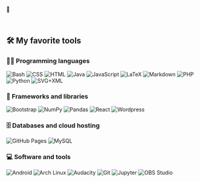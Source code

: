 👋 
<!---
doehae/doehae is a ✨ special ✨ repository because its `README.md` (this file) appears on your GitHub profile.
You can click the Preview link to take a look at your changes.
--->

<br/>
<!-- Some badges are from https://github.com/Ileriayo/markdown-badges -->

## 🛠️ My favorite tools

### 👨‍💻 Programming languages

<p>
<!--     <img alt="MIPS Assembly" src="https://custom-icon-badges.herokuapp.com/badge/Assembly-525252.svg?logo=asm-hex&logoColor=white"> -->
    <img alt="Bash" src="https://img.shields.io/badge/Bash-121011.svg?logo=gnu-bash&logoColor=white">
<!--     <img alt="C" src="https://custom-icon-badges.herokuapp.com/badge/C-03599C.svg?logo=c-in-hexagon&logoColor=white">
<!--     <img alt="C++" src="https://custom-icon-badges.herokuapp.com/badge/C++-9C033A.svg?logo=cpp2&logoColor=white">
<!--     <img alt="C#" src="https://custom-icon-badges.herokuapp.com/badge/C%23-68217A.svg?logo=cs2&logoColor=white"> -->
<!--     <img alt="Ceylon" src="https://custom-icon-badges.herokuapp.com/badge/Ceylon-E39842.svg?logo=ceylon&logoColor=white"> -->
    <img alt="CSS" src="https://img.shields.io/badge/CSS-1572B6.svg?logo=css3&logoColor=white">
<!--     <img alt="Dart" src="https://img.shields.io/badge/Dart-15A6C4.svg?logo=dart&logoColor=white"> -->
<!--     <img alt="Google Apps Script" src="https://custom-icon-badges.herokuapp.com/badge/Google%20Apps%20Script-02569B.svg?logo=color-swatch&logoColor=white"> -->
    <img alt="HTML" src="https://img.shields.io/badge/HTML-E34F26.svg?logo=html5&logoColor=white">
    <img alt="Java" src="https://img.shields.io/badge/Java-007396.svg?logo=java&logoColor=white">
    <img alt="JavaScript" src="https://img.shields.io/badge/JavaScript-F7DF1E.svg?logo=javascript&logoColor=black">
<!--     <img alt="Kotlin" src="https://img.shields.io/badge/Kotlin-0095D5.svg?logo=Kotlin&logoColor=white"> -->
<img alt="LaTeX" src="https://img.shields.io/badge/LaTeX-008080.svg?logo=LaTeX&logoColor=white">
<img alt="Markdown" src="https://img.shields.io/badge/Markdown-000000.svg?logo=markdown&logoColor=white">
<!--     <img alt="Node.js" src="https://img.shields.io/badge/Node.js-43853D.svg?logo=node.js&logoColor=white"> -->
<img alt="PHP" src="https://img.shields.io/badge/PHP-777BB4.svg?logo=php&logoColor=white">
<!--     <img alt="Prolog" src="https://custom-icon-badges.herokuapp.com/badge/Prolog-E61B23.svg?logo=swi-prolog&logoColor=white"> -->
    <img alt="Python" src="https://img.shields.io/badge/Python-14354C.svg?logo=python&logoColor=white">
<!--     <img alt="R" src="https://img.shields.io/badge/R-276DC3.svg?logo=r&logoColor=white"> -->
<!--     <img alt="Ruby" src="https://img.shields.io/badge/Ruby-CC342D.svg?logo=ruby&logoColor=white"> -->
<!--     <img alt="SASS" src="https://img.shields.io/badge/Sass-hotpink.svg?logo=SASS&logoColor=white"> -->
<!--     <img alt="Scratch" src="https://img.shields.io/badge/Scratch-4D97FF.svg?logo=scratch&logoColor=white"> -->
    
<img alt="SVG+XML" src="https://img.shields.io/badge/SVG%2BXML-e0982c.svg?logo=svg&logoColor=white">
<!--     <img alt="TypeScript" src="https://img.shields.io/badge/TypeScript-007ACC.svg?logo=typescript&logoColor=white"> -->
</p>

### 🧰 Frameworks and libraries

<p>
<!--     <img alt="Arduino" src="https://img.shields.io/badge/-Arduino-00979D?logo=Arduino&logoColor=white"> -->
    <img alt="Bootstrap" src="https://img.shields.io/badge/Bootstrap-7952B3.svg?logo=bootstrap&logoColor=white">
<!--     <img alt="Cordova" src="https://img.shields.io/badge/-Cordova-E8E8E8?logo=apache-cordova&logoColor=black"> -->
<!--     <img alt="Electron" src="https://img.shields.io/badge/Electron-20232e.svg?logo=electron&logoColor=white"> -->
<!--     <img alt="Express.js" src="https://img.shields.io/badge/Express.js-404d59.svg?logo=express&logoColor=white"> -->
<!--     <img alt="Flutter" src="https://img.shields.io/badge/Flutter-02569B.svg?logo=flutter&logoColor=white"> -->
<!--     <img alt="GitHub Actions" src="https://img.shields.io/badge/GitHub%20Actions-2671E5.svg?logo=github%20actions&logoColor=white">
<!--     <img alt="Jest" src="https://img.shields.io/badge/Jest-C21325.svg?logo=jest&logoColor=white"> -->
<!--     <img alt="JUnit" src="https://custom-icon-badges.herokuapp.com/badge/JUnit-25A162.svg?logo=check-circle&logoColor=white"> -->
<!--     <img alt="Keras" src="https://img.shields.io/badge/Keras-D00000.svg?logo=Keras&logoColor=white"> -->
<!--     <img alt="Material Design" src="https://img.shields.io/badge/Material%20Design-0081CB.svg?logo=material-design&logoColor=white"> -->
<img alt="NumPy" src="https://img.shields.io/badge/Numpy-013243.svg?logo=numpy&logoColor=white">
<img alt="Pandas" src="https://img.shields.io/badge/Pandas-150458.svg?logo=pandas&logoColor=white">
<!--     <img alt="PHPUnit" src="https://custom-icon-badges.herokuapp.com/badge/PHPUnit-366488.svg?logo=test-tube&logoColor=white"> -->
<!--     <img alt="Pytest" src="https://img.shields.io/badge/Pytest-0A9EDC.svg?logo=pytest&logoColor=white"> -->
    <img alt="React" src="https://img.shields.io/badge/React-20232a.svg?logo=react&logoColor=%2361DAFB">
<!--     <img alt="SonarLint" src="https://img.shields.io/badge/-SonarLint-CB2029?logo=sonarlint&logoColor=white"> -->
<!--     <img alt="Symfony" src="https://img.shields.io/badge/Symfony-111111.svg?logo=symfony&logoColor=white"> -->
<!--     <img alt="SymPy" src="https://img.shields.io/badge/Sympy-3B5526.svg?logo=sympy&logoColor=white"> -->
<!--     <img alt="TensorFlow" src="https://img.shields.io/badge/TensorFlow-FF6F00.svg?logo=TensorFlow&logoColor=white"> -->
    <img alt="Wordpress" src="https://img.shields.io/badge/Wordpress-21759B?logo=wordpress&logoColor=white">
<!--     <img alt="WPF (.Net)" src="https://img.shields.io/badge/WPF-5C2D91?logo=.net&logoColor=white"> -->
</p>

### 🗄️ Databases and cloud hosting

<p>
    <img alt="GitHub Pages" src="https://img.shields.io/badge/GitHub%20Pages-327FC7.svg?logo=github&logoColor=white">
<!--     <img alt="Heroku" src="https://img.shields.io/badge/Heroku-430098.svg?logo=heroku&logoColor=white"> -->
<!--     <img alt="MongoDB" src ="https://img.shields.io/badge/MongoDB-4ea94b.svg?logo=mongodb&logoColor=white"> -->
<img alt="MySQL" src="https://img.shields.io/badge/MySQL-00f.svg?logo=mysql&logoColor=white">
<!--     <img alt="Notion" src="https://img.shields.io/badge/Notion-010101.svg?logo=notion&logoColor=white"> -->
<!--     <img alt="Oracle" src ="https://img.shields.io/badge/Oracle-F00000.svg?logo=oracle&logoColor=white"> -->
<!--     <img alt="PostgreSQL" src ="https://img.shields.io/badge/PostgreSQL-316192.svg?logo=postgresql&logoColor=white"> -->
<!--     <img alt="Repl.it" src="https://img.shields.io/badge/Repl.it-0D101E.svg?logo=Replit&logoColor=white"> -->
<!--     <img alt="SQLite" src ="https://img.shields.io/badge/SQLite-07405e.svg?logo=sqlite&logoColor=white"> -->
<!--     <img alt="Vercel" src="https://img.shields.io/badge/Vercel-000000.svg?logo=vercel&logoColor=white"> -->
</p>

### 💻 Software and tools

<p>
<!--     <img alt="Adobe" src="https://img.shields.io/badge/Adobe-FF0000.svg?logo=adobe&logoColor=white"> -->
    <img alt="Android" src="https://img.shields.io/badge/Android-3DDC84?logo=android&logoColor=white">
<!--     <img alt="Android Studio" src="https://img.shields.io/badge/Android%20Studio-008678.svg?logo=android-studio&logoColor=white"> -->
    <img alt="Arch Linux" src="https://img.shields.io/badge/Arch%20Linux-1793D1.svg?logo=arch-linux&logoColor=white">
<img alt="Audacity" src="https://img.shields.io/badge/-Audacity-0000CC?logo=audacity&logoColor=white">
<!--     <img alt="Bitwarden" src="https://img.shields.io/badge/-Bitwarden-175DDC?logo=bitwarden&logoColor=white"> -->
<!--     <img alt="Brave" src="https://img.shields.io/badge/-Brave-FB542B?logo=brave&logoColor=white"> -->
<!--     <img alt="Codepen" src="https://img.shields.io/badge/Codepen-000000.svg?logo=codepen&logoColor=white"> -->
<!--     <img alt="Construct 3" src="https://img.shields.io/badge/Construct%203-00b56a.svg?logo=construct-3&logoColor=white"> -->
<!--     <img alt="Dark Reader" src="https://img.shields.io/badge/-Dark%20Reader-141E24?logo=dark-reader&logoColor=white"> -->
    <img alt="Git" src="https://img.shields.io/badge/Git-F05033.svg?logo=git&logoColor=white">
<!--     <img alt="Google Sheets" src="https://img.shields.io/badge/Google%20Sheets-34A853.svg?logo=google%20sheets&logoColor=white"> -->
<!--     <img alt="Inkscape" src="https://img.shields.io/badge/Inkscape-000000?logo=Inkscape&logoColor=white"> -->
    <img alt="Jupyter" src="https://img.shields.io/badge/Jupyter-F37626.svg?logo=Jupyter&logoColor=white">
<!--     <img alt="Mathematica" src="https://img.shields.io/badge/Mathematica-DD1100.svg?logo=wolfram-mathematica&logoColor=white"> -->
    <img alt="OBS Studio" src="https://img.shields.io/badge/-OBS%20Studio-302E31?logo=obs-studio&logoColor=white">
<!--     <img alt="Photopea" src="https://img.shields.io/badge/Photopea-18A497?logo=photopea&logoColor=white"> -->
<!--     <img alt="Postman" src="https://img.shields.io/badge/Postman-FF6C37?logo=postman&logoColor=white"> -->
<!--     <img alt="Stack Overflow" src="https://img.shields.io/badge/-Stack%20Overflow-FE7A16?logo=stack-overflow&logoColor=white"> -->
<!--     <img alt="Visual Studio Code" src="https://img.shields.io/badge/Visual%20Studio%20Code-0078d7.svg?logo=visual-studio-code&logoColor=white"> -->
</p>




